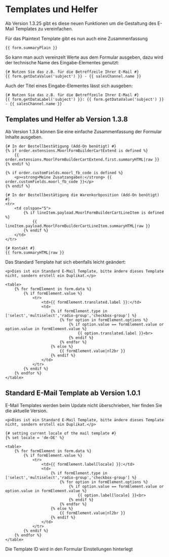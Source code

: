 # Templates und Helfer

Ab Version 1.3.25 gibt es diese neuen Funktionen um die Gestaltung des E-Mail Templates
zu vereinfachen.

Für das Plaintext Template gibt es nun auch eine Zusammenfassung

````twig
{{ form.summaryPlain }}
````

So kann man auch vereinzelt Werte aus dem Formular ausgeben, dazu wird der technische
Name des Eingabe-Elementes genutzt:

````twig
{# Nutzen Sie das z.B. für die Betreffzeile Ihrer E-Mail #}
{{ form.getDataValue('subject') }} - {{ salesChannel.name }}
````

Auch der Titel eines Eingabe-Elementes lässt sich ausgeben:

````twig
{# Nutzen Sie das z.B. für die Betreffzeile Ihrer E-Mail #}
{{ form.getDataLabel('subject') }}: {{ form.getDataValue('subject') }} - {{ salesChannel.name }}
````

## Templates und Helfer ab Version 1.3.8

Ab Version 1.3.8 können Sie eine einfache Zusammenfassung der Formular Inhalte ausgeben.

````twig
{# In der Bestellbestätigung (Add-On benötigt) #}
{% if order.extensions.MoorlFormBuilderCartExtend is defined %}
    {{ order.extensions.MoorlFormBuilderCartExtend.first.summaryHTML|raw }}
{% endif %}

{% if order.customFields.moorl_fb_code is defined %}
    <p><strong>Meine Zusatzangaben:</strong> {{ order.customFields.moorl_fb_code }}</p>
{% endif %}

{# In der Bestellbestätigung die Warenkorbposition (Add-On benötigt) #}
<tr>
    <td colspan="5">
        {% if lineItem.payload.MoorlFormBuilderCartLineItem is defined %}
            {{ lineItem.payload.MoorlFormBuilderCartLineItem.summaryHTML|raw }}
        {% endif %}
    </td>
</tr>

{# Kontakt #}
{{ form.summaryHTML|raw }}
````

Das Standard Template hat sich ebenfalls leicht geändert:

````twig
<p>Dies ist ein Standard E-Mail Template, bitte ändere dieses Template nicht, sondern erstell ein Duplikat.</p>

<table>
    {% for formElement in form.data %}
        {% if formElement.value %}
            <tr>
                <td>{{ formElement.translated.label }}:</td>
                <td>
                    {% if formElement.type in ['select','multiselect','radio-group','checkbox-group'] %}
                        {% for option in formElement.options %}
                            {% if option.value == formElement.value or option.value in formElement.value %}
                                {{ option.translated.label }}<br>
                            {% endif %}
                        {% endfor %}
                    {% else %}
                        {{ formElement.value|nl2br }}
                    {% endif %}
                </td>
            </tr>
        {% endif %}
    {% endfor %}
</table>
````

## Standard E-Mail Template ab Version 1.0.1

E-Mail Templates werden beim Update nicht überschrieben, hier finden Sie die aktuelle Version.

````twig
<p>Dies ist ein Standard E-Mail Template, bitte ändere dieses Template nicht, sondern erstell ein Duplikat.</p>

{# setting current locale of the mail template #}
{% set locale = 'de-DE' %}

<table>
    {% for formElement in form.data %}
        {% if formElement.value %}
            <tr>
                <td>{{ formElement.label[locale] }}:</td>
                <td>
                    {% if formElement.type in ['select','multiselect','radio-group','checkbox-group'] %}
                        {% for option in formElement.options %}
                            {% if option.value == formElement.value or option.value in formElement.value %}
                                {{ option.label[locale] }}<br>
                            {% endif %}
                        {% endfor %}
                    {% else %}
                        {{ formElement.value|nl2br }}
                    {% endif %}
                </td>
            </tr>
        {% endif %}
    {% endfor %}
</table>
````

Die Template ID wird in den Formular Einstellungen hinterlegt

